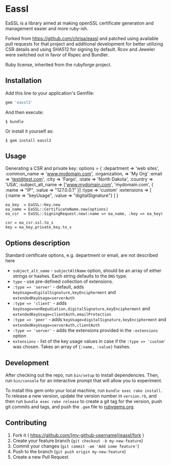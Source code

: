 # Eassl

EaSSL is a library aimed at making openSSL certificate generation and management easier and more ruby-ish.

Forked from https://github.com/chrisa/eassl and patched using available pull requests for that project and additional development for better utilizing CSR details and using SHA512 for signing by default.  Rcov and Jeweler were switched out in favor of Rspec and Bundler.
 
Ruby license, inherited from the rubyforge project.

## Installation

Add this line to your application's Gemfile:

```ruby
gem 'eassl3'
```

And then execute:

    $ bundle

Or install it yourself as:

    $ gem install eassl3

## Usage

Generating a CSR and private key:
    options = {
      :department     => 'web sites',
      :common_name    => 'www.mydomain.com',
      :organization,  => 'My Org'
      :email          => 'test@test.com',
      :city           => 'Fargo',
      :state          => 'North Dakota',
      :country        => 'USA',
      :subject_alt_name => ['www.mydomain.com', 'mydomain.com', { :name => "IP", :value => "127.0.0.1" }]
      :type           => 'custom'
      :extensions     => [ {:name => "keyUsage", :value => "digitalSignature"} ]
    }

    ea_key  = EaSSL::Key.new
    ea_name = EaSSL::CertificateName.new(options)
    ea_csr  = EaSSL::SigningRequest.new(:name => ea_name, :key => ea_key)

    csr = ea_csr.ssl.to_s
    key = ea_key.private_key.to_s

## Options description
Standard certificate options, e.g. department or email, are not described here
* `subject_alt_name` - `subjectAltName` option, should be an array of either strings or hashes. Each string defaults to the `DNS` type.
* `type` - use pre-defined collection of extensions.
 * `:type => 'server'` - default, adds `keyUsage=digitalSignature,keyEncipherment` and `extendedKeyUsage=serverAuth`
 * `:type => 'client'` - adds `keyUsage=nonRepudiation,digitalSignature,keyEncipherment` and `extendedKeyUsage=clientAuth,emailProtection`
 * `:type => 'peer'` - adds `keyUsage=digitalSignature,keyEncipherment` and `extendedKeyUsage=serverAuth,clientAuth`
 * `:type => 'server'` - adds the extensions provided in the `:extensions` option
* `extensions` - list of the key usage values in case if the `:type => 'custom'` was chosen. Takes an array of `{:name, :value}` hashes.

## Development

After checking out the repo, run `bin/setup` to install dependencies. Then, run `bin/console` for an interactive prompt that will allow you to experiment.

To install this gem onto your local machine, run `bundle exec rake install`. To release a new version, update the version number in `version.rb`, and then run `bundle exec rake release` to create a git tag for the version, push git commits and tags, and push the `.gem` file to [rubygems.org](https://rubygems.org).

## Contributing

1. Fork it ( https://github.com/[my-github-username]/eassl/fork )
2. Create your feature branch (`git checkout -b my-new-feature`)
3. Commit your changes (`git commit -am 'Add some feature'`)
4. Push to the branch (`git push origin my-new-feature`)
5. Create a new Pull Request
